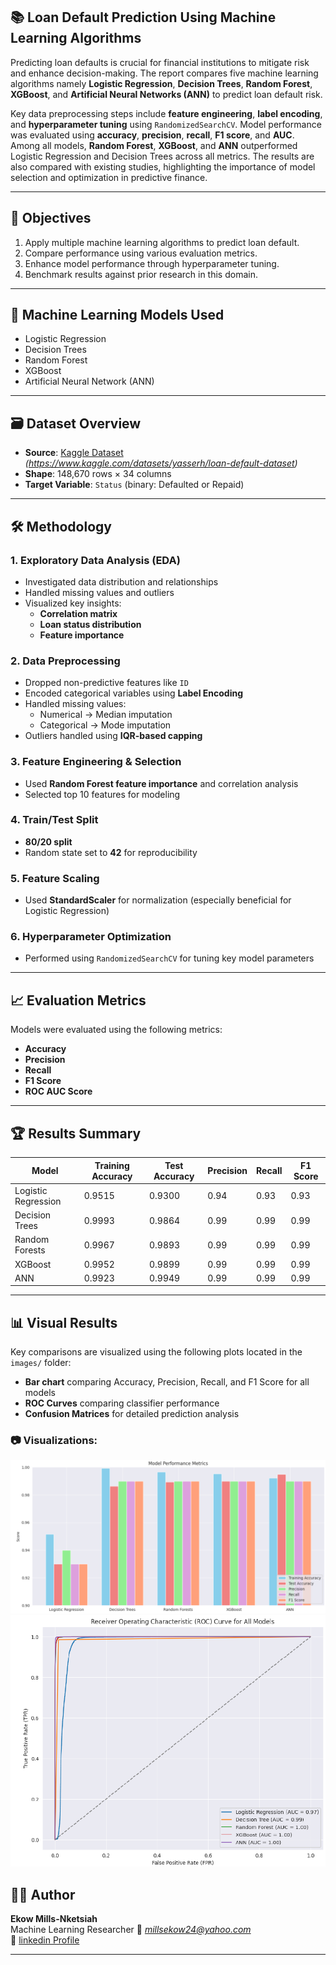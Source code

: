 
## 📚 Loan Default Prediction Using Machine Learning Algorithms

Predicting loan defaults is crucial for financial institutions to mitigate risk and enhance decision-making. The report compares five machine learning algorithms namely **Logistic Regression**, **Decision Trees**, **Random Forest**, **XGBoost**, and **Artificial Neural Networks (ANN)** to predict loan default risk.

Key data preprocessing steps include **feature engineering**, **label encoding**, and **hyperparameter tuning** using `RandomizedSearchCV`. Model performance was evaluated using **accuracy**, **precision**, **recall**, **F1 score**, and **AUC**. Among all models, **Random Forest**, **XGBoost**, and **ANN** outperformed Logistic Regression and Decision Trees across all metrics. The results are also compared with existing studies, highlighting the importance of model selection and optimization in predictive finance.

---

## 📌 Objectives

1. Apply multiple machine learning algorithms to predict loan default.
2. Compare performance using various evaluation metrics.
3. Enhance model performance through hyperparameter tuning.
4. Benchmark results against prior research in this domain.

---

## 🧠 Machine Learning Models Used

- Logistic Regression
- Decision Trees
- Random Forest
- XGBoost
- Artificial Neural Network (ANN)

---

## 🗃️ Dataset Overview

- **Source**: [Kaggle Dataset](#) *(https://www.kaggle.com/datasets/yasserh/loan-default-dataset)*
- **Shape**: 148,670 rows × 34 columns  
- **Target Variable**: `Status` (binary: Defaulted or Repaid)

---

## 🛠️ Methodology

### 1. Exploratory Data Analysis (EDA)
- Investigated data distribution and relationships
- Handled missing values and outliers
- Visualized key insights:
  - **Correlation matrix**
  - **Loan status distribution**
  - **Feature importance**

### 2. Data Preprocessing
- Dropped non-predictive features like `ID`
- Encoded categorical variables using **Label Encoding**
- Handled missing values:
  - Numerical → Median imputation
  - Categorical → Mode imputation
- Outliers handled using **IQR-based capping**

### 3. Feature Engineering & Selection
- Used **Random Forest feature importance** and correlation analysis
- Selected top 10 features for modeling

### 4. Train/Test Split
- **80/20 split**
- Random state set to **42** for reproducibility

### 5. Feature Scaling
- Used **StandardScaler** for normalization (especially beneficial for Logistic Regression)

### 6. Hyperparameter Optimization
- Performed using `RandomizedSearchCV` for tuning key model parameters

---

## 📈 Evaluation Metrics

Models were evaluated using the following metrics:

- **Accuracy**
- **Precision**
- **Recall**
- **F1 Score**
- **ROC AUC Score**

---

## 🏆 Results Summary

| Model               | Training Accuracy | Test Accuracy | Precision | Recall | F1 Score |
|--------------------|-------------------|---------------|-----------|--------|----------|
| Logistic Regression| 0.9515            | 0.9300        | 0.94      | 0.93   | 0.93     |
| Decision Trees     | 0.9993            | 0.9864        | 0.99      | 0.99   | 0.99     |
| Random Forests     | 0.9967            | 0.9893        | 0.99      | 0.99   | 0.99     |
| XGBoost            | 0.9952            | 0.9899        | 0.99      | 0.99   | 0.99     |
| ANN                | 0.9923            | 0.9949        | 0.99      | 0.99   | 0.99     |

---

## 📊 Visual Results

Key comparisons are visualized using the following plots located in the `images/` folder:

- **Bar chart** comparing Accuracy, Precision, Recall, and F1 Score for all models
- **ROC Curves** comparing classifier performance
- **Confusion Matrices** for detailed prediction analysis

### 📷 Visualizations:

![Model Comparison Bar Chart](images/model_comparison.png)
![ROC Curve - All Models](images/roc_curves.png)

## 👨‍💻 Author

**Ekow Mills-Nketsiah**  
Machine Learning Researcher 
📧 *millsekow24@yahoo.com*  
🔗 [linkedin Profile](https://www.linkedin.com/in/ekow-mills-nketsiah-667852329/)

---
